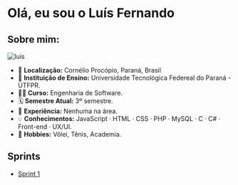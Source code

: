 # Olá, eu sou o Luís Fernando
## Sobre mim:
![luis](https://github.com/user-attachments/assets/08c0a23f-d9a0-4107-a19b-88d94f678997)

* 📍 **Localização:** Cornélio Procópio, Paraná, Brasil
* 🏫 **Instituição de Ensino:** Universidade Tecnológica Federeal do Paraná - UTFPR.
* 👨‍💻 **Curso:** Engenharia de Software.
* 🗓️ **Semestre Atual:** 3º semestre.
* 💼 **Experiência:** Nenhuma na área.
* 💡 **Conhecimentos:** JavaScript · HTML · CSS · PHP · MySQL · C · C# · Front-end · UX/UI.
* 🚴 **Hobbies:** Vôlei, Tênis, Academia.

## Sprints

* [Sprint 1](sprint-1/desafio-sprint)
